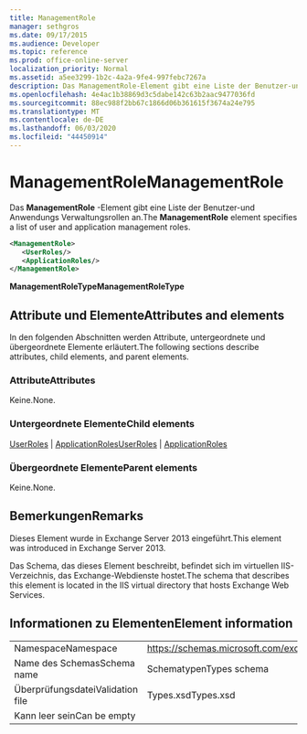 ```yaml
---
title: ManagementRole
manager: sethgros
ms.date: 09/17/2015
ms.audience: Developer
ms.topic: reference
ms.prod: office-online-server
localization_priority: Normal
ms.assetid: a5ee3299-1b2c-4a2a-9fe4-997febc7267a
description: Das ManagementRole-Element gibt eine Liste der Benutzer-und Anwendungs Verwaltungsrollen an.
ms.openlocfilehash: 4e4ac1b38869d3c5dabe142c63b2aac9477036fd
ms.sourcegitcommit: 88ec988f2bb67c1866d06b361615f3674a24e795
ms.translationtype: MT
ms.contentlocale: de-DE
ms.lasthandoff: 06/03/2020
ms.locfileid: "44450914"
---
```

# <a name="managementrole"></a><span data-ttu-id="36d74-103">ManagementRole</span><span class="sxs-lookup"><span data-stu-id="36d74-103">ManagementRole</span></span>

<span data-ttu-id="36d74-104">Das **ManagementRole** -Element gibt eine Liste der Benutzer-und Anwendungs Verwaltungsrollen an.</span><span class="sxs-lookup"><span data-stu-id="36d74-104">The **ManagementRole** element specifies a list of user and application management roles.</span></span> 
  
```XML
<ManagementRole>
   <UserRoles/>
   <ApplicationRoles/>
</ManagementRole>
```

 <span data-ttu-id="36d74-105">**ManagementRoleType**</span><span class="sxs-lookup"><span data-stu-id="36d74-105">**ManagementRoleType**</span></span>
## <a name="attributes-and-elements"></a><span data-ttu-id="36d74-106">Attribute und Elemente</span><span class="sxs-lookup"><span data-stu-id="36d74-106">Attributes and elements</span></span>

<span data-ttu-id="36d74-107">In den folgenden Abschnitten werden Attribute, untergeordnete und übergeordnete Elemente erläutert.</span><span class="sxs-lookup"><span data-stu-id="36d74-107">The following sections describe attributes, child elements, and parent elements.</span></span>
  
### <a name="attributes"></a><span data-ttu-id="36d74-108">Attribute</span><span class="sxs-lookup"><span data-stu-id="36d74-108">Attributes</span></span>

<span data-ttu-id="36d74-109">Keine.</span><span class="sxs-lookup"><span data-stu-id="36d74-109">None.</span></span>
  
### <a name="child-elements"></a><span data-ttu-id="36d74-110">Untergeordnete Elemente</span><span class="sxs-lookup"><span data-stu-id="36d74-110">Child elements</span></span>

<span data-ttu-id="36d74-111">[UserRoles](userroles.md)  |  [ApplicationRoles](applicationroles.md)</span><span class="sxs-lookup"><span data-stu-id="36d74-111">[UserRoles](userroles.md) | [ApplicationRoles](applicationroles.md)</span></span>
  
### <a name="parent-elements"></a><span data-ttu-id="36d74-112">Übergeordnete Elemente</span><span class="sxs-lookup"><span data-stu-id="36d74-112">Parent elements</span></span>

<span data-ttu-id="36d74-113">Keine.</span><span class="sxs-lookup"><span data-stu-id="36d74-113">None.</span></span>
  
## <a name="remarks"></a><span data-ttu-id="36d74-114">Bemerkungen</span><span class="sxs-lookup"><span data-stu-id="36d74-114">Remarks</span></span>

<span data-ttu-id="36d74-115">Dieses Element wurde in Exchange Server 2013 eingeführt.</span><span class="sxs-lookup"><span data-stu-id="36d74-115">This element was introduced in Exchange Server 2013.</span></span>
  
<span data-ttu-id="36d74-116">Das Schema, das dieses Element beschreibt, befindet sich im virtuellen IIS-Verzeichnis, das Exchange-Webdienste hostet.</span><span class="sxs-lookup"><span data-stu-id="36d74-116">The schema that describes this element is located in the IIS virtual directory that hosts Exchange Web Services.</span></span>
  
## <a name="element-information"></a><span data-ttu-id="36d74-117">Informationen zu Elementen</span><span class="sxs-lookup"><span data-stu-id="36d74-117">Element information</span></span>

|||
|:-----|:-----|
|<span data-ttu-id="36d74-118">Namespace</span><span class="sxs-lookup"><span data-stu-id="36d74-118">Namespace</span></span>  <br/> |https://schemas.microsoft.com/exchange/services/2006/types  <br/> |
|<span data-ttu-id="36d74-119">Name des Schemas</span><span class="sxs-lookup"><span data-stu-id="36d74-119">Schema name</span></span>  <br/> |<span data-ttu-id="36d74-120">Schematypen</span><span class="sxs-lookup"><span data-stu-id="36d74-120">Types schema</span></span>  <br/> |
|<span data-ttu-id="36d74-121">Überprüfungsdatei</span><span class="sxs-lookup"><span data-stu-id="36d74-121">Validation file</span></span>  <br/> |<span data-ttu-id="36d74-122">Types.xsd</span><span class="sxs-lookup"><span data-stu-id="36d74-122">Types.xsd</span></span>  <br/> |
|<span data-ttu-id="36d74-123">Kann leer sein</span><span class="sxs-lookup"><span data-stu-id="36d74-123">Can be empty</span></span>  <br/> ||
   

